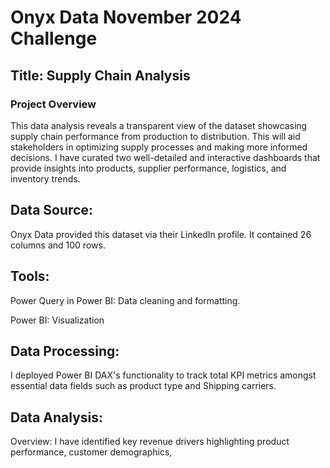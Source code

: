 # Onyx Data November 2024 Challenge

## Title: Supply Chain Analysis

### Project Overview
This data analysis reveals a transparent view of the dataset showcasing supply chain performance from production to distribution. This will aid stakeholders in optimizing supply processes and making more informed decisions.
I have curated two well-detailed and interactive dashboards that provide insights into products, supplier performance, logistics, and inventory trends. 

## Data Source:
Onyx Data provided this dataset via their LinkedIn profile. It contained 26 columns and 100 rows.

## Tools: 
Power Query in Power BI: Data cleaning and formatting.

Power BI: Visualization

## Data Processing:
I deployed Power BI DAX's functionality to track total KPI metrics amongst essential data fields such as product type and Shipping carriers.

## Data Analysis:
Overview: I have identified key revenue drivers highlighting product performance, customer demographics,   

